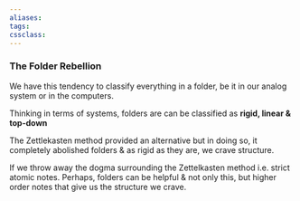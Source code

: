 ```yaml
---
aliases:
tags: 
cssclass:
---
```


### The Folder Rebellion
We have this tendency to classify everything in a folder, be it in our analog system or in the computers.

Thinking in terms of systems, folders are can be classified as **rigid, linear & top-down**

The Zettlekasten method provided an alternative but in doing so, it completely abolished folders & as rigid as they are, we crave structure.

If we throw away the dogma surrounding the Zettelkasten method i.e. strict atomic notes. Perhaps, folders can be helpful & not only this, but higher order notes that give us the structure we crave.


